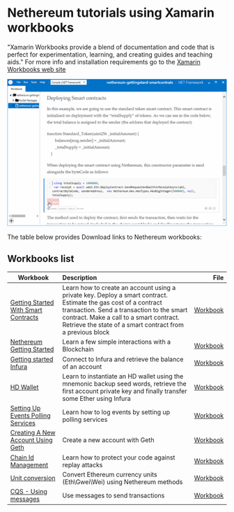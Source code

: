 # Nethereum tutorials using Xamarin workbooks

"Xamarin Workbooks provide a blend of documentation and code that is perfect for experimentation, learning, and creating guides and teaching aids." For more info and installation requirements go to the [Xamarin Workbooks web site]( https://developer.xamarin.com/guides/cross-platform/workbooks/)

![Workbook sample](screenshots/deploymentSample.gif)

The table below provides Download links to Nethereum workbooks:

## Workbooks list

| Workbook      | Description   | File |
| ------------- |:-------------| -----:|
|[Getting Started With Smart Contracts](nethereum-gettingstard-smartcontrats.workbook)|Learn how to create an account using a private key. Deploy a smart contract. Estimate the gas cost of a contract transaction. Send a transaction to the smart contract. Make a call to a smart contract. Retrieve the state of a smart contract from a previous block|[Workbook](nethereum-gettingstard-smartcontrats.workbook)|
|[Nethereum Getting Started](nethereum-gettingstarted.workbook)|Learn a few simple interactions with a Blockchain|[Workbook](nethereum-gettingstarted.workbook)|
[Getting started Infura](nethereum-gettingstarted-infura.workbook)|Connect to Infura and retrieve the balance of an account|[Workbook](nethereum-gettingstarted-infura.workbook)|
[HD Wallet](nethereum-hdwallet-infura-transfer.workbook)|Learn to instantiate an HD wallet using the mnemonic backup seed words, retrieve the first account private key and finally transfer some Ether using Infura|[Workbook](nethereum-hdwallet-infura-transfer.workbook)|
|[Setting Up Events Polling Services](nethereum-eventdtos-getallchanges.workbook)|Learn how to log events by setting up polling services|[Workbook](nethereum-eventdtos-getallchanges.workbook)|
|[Creating A New Account Using Geth](nethereum-creating-a-new-account-using-geth.workbook)|Create a new account with Geth |[Workbook](nethereum-creating-a-new-account-using-geth.workbook)|
[Chain Id Management](nethereum-chainid-management.workbook)|Learn how to protect your code against replay attacks|[Workbook](nethereum-chainid-management.workbook)|
[Unit conversion](nethereum-converting-units.workbook)|Convert Ethereum currency units \(Eth\Gwei\Wei\) using Nethereum methods|[Workbook](nethereum-chainid-management.workbook)|
[CQS - Using messages](nethereum-cqs-test.md)|Use messages to send transactions|[Workbook](nethereum-cqs-test.workbook)||
